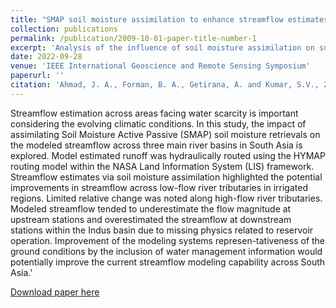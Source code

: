 ```yaml
---
title: "SMAP soil moisture assimilation to enhance streamflow estimates across South Asia"
collection: publications
permalink: /publication/2009-10-01-paper-title-number-1
excerpt: 'Analysis of the influence of soil moisture assimilation on subsequent streamflow'
date: 2022-09-28
venue: 'IEEE International Geoscience and Remote Sensing Symposium'
paperurl: ''
citation: 'Ahmad, J. A., Forman, B. A., Getirana, A. and Kumar, S.V., 2022. SMAP soil moisture assimilation to enhance streamflow estimates across South Asia. 2022 IEEE International Geoscience and Remote Sensing Symposium, pp. 7705-7708, doi: 10.1109/IGARSS46834.2022.9884923'
---
```

Streamflow estimation across areas facing water scarcity is important considering the evolving climatic conditions. In this study, the impact of assimilating Soil Moisture Active Passive (SMAP) soil moisture retrievals on the modeled streamflow across three main river basins in South Asia is explored. Model estimated runoff was hydraulically routed using the HYMAP routing model within the NASA Land Information System (LIS) framework. Streamflow estimates via soil moisture assimilation highlighted the potential improvements in streamflow across low-flow river tributaries in irrigated regions. Limited relative change was noted along high-flow river tributaries. Modeled streamflow tended to underestimate the flow magnitude at upstream stations and overestimated the streamflow at downstream stations within the Indus basin due to missing physics related to reservoir operation. Improvement of the modeling systems represen-tativeness of the ground conditions by the inclusion of water management information would potentially improve the current streamflow modeling capability across South Asia.'

[Download paper here](https://ieeexplore.ieee.org/document/9884923)